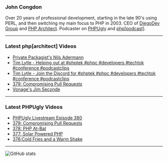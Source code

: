 ### John Congdon

Over 20 years of professional development, starting in the late 90's using PERL, and then switching my main focus to PHP in 2003.
CEO of [DiegoDev Group][ws_diegodev] and [PHP Architect][ws_phparch].
Podcaster on [PHPUgly][ws_phpugly] and [php[podcast]][ws_phparch].

---

### Latest php[architect] Videos
<!-- PHPARCHITECT:START -->
- [Private Packagist&#39;s Nils Adermann](https://www.youtube.com/watch?v=YZXRsTKUnFw)
- [Tim Lytle - Helping out at #phptek #phpc #developers #techtok #conference #podcastclips](https://www.youtube.com/watch?v=BdH-AgkvJBg)
- [Tim Lytle - Join the Discord for #phptek #phpc #developers #techtok #conference #podcastclips](https://www.youtube.com/watch?v=Td_a5HI3N2E)
- [379: Compromising Pull Requests](https://www.youtube.com/watch?v=kPUDgMOy084)
- [Vonage&#39;s Jim Seconde](https://www.youtube.com/watch?v=7xYOo-QQy3A)
<!-- PHPARCHITECT:END -->

---

### Latest PHPUgly Videos
<!-- PHPUGLY:START -->
- [PHPUgly Livestream Episode 380](https://www.youtube.com/watch?v=y5vbiNcI7HM)
- [379: Compromising Pull Requests](https://www.youtube.com/watch?v=KfofH-y_28U)
- [378: PHP At-Bat](https://www.youtube.com/watch?v=BYI3eD5VhtE)
- [377: Solar Powered PHP](https://www.youtube.com/watch?v=ajtW3hwygRM)
- [376:Cold Fries and a Warm Shake](https://www.youtube.com/watch?v=jZqV2BmfcIE)
<!-- PHPUGLY:END -->

---

![GitHub stats](https://github-readme-stats.vercel.app/api?username=johncongdon&show_icons=true&hide_border=true&hide=stars&count_private=true)  


[ws_diegodev]: https://www.diegodev.com
[ws_phparch]: https://www.phparch.com
[ws_phpugly]: https://www.phpugly.com
